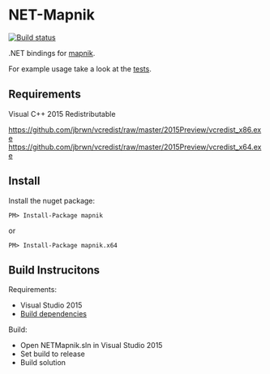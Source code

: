 NET-Mapnik
==========
[![Build status](https://ci.appveyor.com/api/projects/status/grs29ai58nr6i34s?svg=true)](https://ci.appveyor.com/project/jbrwn/net-mapnik)

.NET bindings for [mapnik](https://github.com/mapnik/mapnik).

For example usage take a look at the [tests](NETMapnik.Test).

Requirements
------------

Visual C++ 2015 Redistributable

https://github.com/jbrwn/vcredist/raw/master/2015Preview/vcredist_x86.exe
https://github.com/jbrwn/vcredist/raw/master/2015Preview/vcredist_x64.exe

Install
-------
Install the nuget package:

```
PM> Install-Package mapnik
```
or
```
PM> Install-Package mapnik.x64
```

Build Instrucitons
------------------

Requirements:
  - Visual Studio 2015
  - [Build dependencies](lib/readme.md)

Build:
  - Open NETMapnik.sln in Visual Studio 2015
  - Set build to release
  - Build solution
